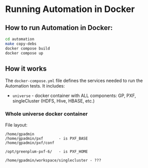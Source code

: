 # Running Automation in Docker

## How to run Automation in Docker:

```bash
cd automation
make copy-debs
docker compose build
docker compose up
```

## How it works

The `docker-compose.yml` file defines the services needed to run the Automation tests. It includes:
- `universe` - docker container with ALL components: GP, PXF, singleCluster (HDFS, Hive, HBASE, etc.)

### Whole universe docker container

File layout:
```
/home/gpadmin
/home/gpadmin/pxf       - is PXF_BASE
/home/gpadmin/pxf/conf

/opt/greenplum-pxf-6/   - is PXF_HOME

/home/gpadmin/workspace/singlecluster - ???
```